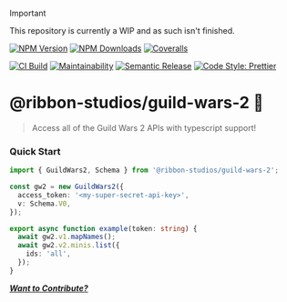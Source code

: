 > [!IMPORTANT]  
> This repository is currently a WIP and as such isn't finished.

[![NPM Version][npm-version-image]][npm-url]
[![NPM Downloads][npm-downloads-image]][npm-url]
[![Coveralls][coveralls-image]][coveralls-url]

[![CI Build][github-actions-image]][github-actions-url]
[![Maintainability][maintainability-image]][maintainability-url]
[![Semantic Release][semantic-release-image]][semantic-release-url]
[![Code Style: Prettier][code-style-image]][code-style-url]

# @ribbon-studios/guild-wars-2 🦁

> Access all of the Guild Wars 2 APIs with typescript support!

### Quick Start

```ts
import { GuildWars2, Schema } from '@ribbon-studios/guild-wars-2';

const gw2 = new GuildWars2({
  access_token: '<my-super-secret-api-key>',
  v: Schema.V0,
});

export async function example(token: string) {
  await gw2.v1.mapNames();
  await gw2.v2.minis.list({
    ids: 'all',
  });
}
```

[_**Want to Contribute?**_](/CONTRIBUTING.md)

[npm-version-image]: https://img.shields.io/npm/v/@ribbon-studios/guild-wars-2.svg
[npm-downloads-image]: https://img.shields.io/npm/dm/@ribbon-studios/guild-wars-2.svg
[npm-url]: https://npmjs.org/package/@ribbon-studios/guild-wars-2
[github-actions-image]: https://img.shields.io/github/actions/workflow/status/ribbon-studios/guild-wars-2/ci.yml?event=push
[github-actions-url]: https://github.com/ribbon-studios/guild-wars-2/actions/workflows/ci.yml?query=branch%3Amain
[coveralls-image]: https://img.shields.io/coveralls/ribbon-studios/guild-wars-2.svg
[coveralls-url]: https://coveralls.io/github/ribbon-studios/guild-wars-2?branch=main
[code-style-image]: https://img.shields.io/badge/code%20style-prettier-ff69b4.svg
[code-style-url]: https://prettier.io
[maintainability-image]: https://img.shields.io/codeclimate/maintainability/ribbon-studios/guild-wars-2
[maintainability-url]: https://codeclimate.com/github/ribbon-studios/guild-wars-2/maintainability
[semantic-release-url]: https://github.com/semantic-release/semantic-release
[semantic-release-image]: https://img.shields.io/badge/%F0%9F%93%A6%F0%9F%9A%80-semantic--release-e10079
